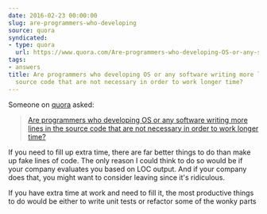 ```yaml
---
date: 2016-02-23 00:00:00
slug: are-programmers-who-developing
source: quora
syndicated:
- type: quora
  url: https://www.quora.com/Are-programmers-who-developing-OS-or-any-software-writing-more-lines-in-the-source-code-that-are-not-necessary-in-order-to-work-longer-time/answer/Roy-Tang
tags:
- answers
title: Are programmers who developing OS or any software writing more lines in the
  source code that are not necessary in order to work longer time?
---
```


Someone on [quora](https://quora.com) asked:

> [Are programmers who developing OS or any software writing more lines in the source code that are not necessary in order to work longer time?](https://www.quora.com/Are-programmers-who-developing-OS-or-any-software-writing-more-lines-in-the-source-code-that-are-not-necessary-in-order-to-work-longer-time/answer/Roy-Tang)


If you need to fill up extra time, there are far better things to do than make up fake lines of code. The only reason I could think to do so would be if your company evaluates you based on LOC output. And if your company does that, you might want to consider leaving since it's ridiculous.

If you have extra time at work and need to fill it, the most productive things to do would be either to write unit tests or refactor some of the wonky parts